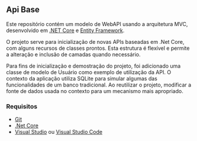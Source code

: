 ## Api Base

Este repositório contém um modelo de WebAPI usando a arquitetura MVC, desenvolvido em 
[.NET Core](https://dotnet.microsoft.com/) e 
[Entity Framework](https://docs.microsoft.com/pt-br/ef/).

O projeto serve para inicialização de novas APIs baseadas em .Net Core, com alguns recursos de classes prontos. 
Esta estrutura é flexível e permite a alteração e inclusão de camadas quando necessário. 

Para fins de inicialização e demostração do projeto, foi adicionado uma classe de modelo de Usuário como exemplo
de utilização da API. O contexto da aplicação utiliza SQLite para simular algumas das funcionalidades de um banco
tradicional. Ao reutilizar o projeto, modificar a fonte de dados usada no contexto para um mecanismo mais apropriado.

### Requisitos

- [Git](https://git-scm.com/) 
- [.Net Core](https://dotnet.microsoft.com/)
- [Visual Studio](https://visualstudio.microsoft.com/pt-br/vs/) ou [Visual Studio Code](https://code.visualstudio.com/)
